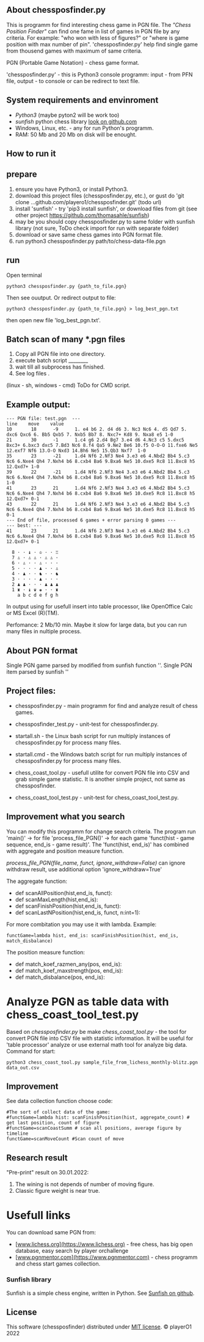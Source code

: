 
## About chessposfinder.py
This is programm for find interesting chess game in PGN file. The *"Chess Position Finder"* can find one fame in list of games in PGN file by any criteria. For example: "who won with less of figures?" or "where is game position with max number of pin".
'chessposfinder.py' help find single game from thousend games with maximum of same criteria.

PGN (Portable Game Notation) - chess game format.

'chessposfinder.py' - this is Python3 console programm: input - from PFN file, output - to console or can be redirect to text file.

## System requirements and envinroment

* *Python3*   (maybe pyton2 will be work too)
* *sunfish* python chess library [look on github.com](https://github.com/thomasahle/sunfish)
* Windows, Linux, etc. - any for run Python's programm.
* RAM: 50 Mb and 20 Mb on disk will be enought.

## How to run it

prepare
--------
1. ensure you have Python3, or install Python3.
2. download this project files (chessposfinder.py, etc.), or gust do 'git clone ...github.com/playero1/chessposfinder.git' (todo url)
3. install 'sunfish' - try 'pip3 install sunfish', or download files from git (see other project https://github.com/thomasahle/sunfish)
4. may be you should copy chessposfinder.py to same folder with sunfish library (not sure, ToDo check import for run with separate folder)
5. download or save same chess games into PGN format file.
6. run python3 chessposfinder.py path/to/chess-data-file.pgn

run
--------
Open terminal

    python3 chessposfinder.py {path_to_file.pgn}

Then see ouutput. Or redirect output to file:

    python3 chessposfinder.py {path_to_file.pgn} > log_best_pgn.txt

then open new file 'log_best_pgn.txt'.

Batch scan of many *.pgn files
---------------------

1. Copy all PGN file into one directory.
2. execute batch script ________
3. wait till all subprocess has finished.
4. See log files .

(linux - sh, windows - cmd) ToDo for CMD script.

## Example output:

    --- PGN file: test.pgn  ---
    line    move    value
    10       18      -9      1. e4 b6 2. d4 d6 3. Nc3 Nc6 4. d5 Qd7 5. dxc6 Qxc6 6. Bb5 Qxb5 7. Nxb5 Bb7 8. Nxc7+ Kd8 9. Nxa8 e5 1-0 
    21       30      -1      1.c4 g6 2.d4 Bg7 3.e4 d6 4.Nc3 c5 5.dxc5 Bxc3+ 6.bxc3 dxc5 7.Bd3 Nc6 8.f4 Qa5 9.Ne2 Be6 10.f5 O-O-O 11.fxe6 Ne5 12.exf7 Nf6 13.O-O Nxd3 14.Bh6 Ne5 15.Qb3 Nxf7  1-0 
    35       23      -21     1.d4 Nf6 2.Nf3 Ne4 3.e3 e6 4.Nbd2 Bb4 5.c3 Nc6 6.Nxe4 Qh4 7.Nxh4 b6 8.cxb4 Ba6 9.Bxa6 Ne5 10.dxe5 Rc8 11.Bxc8 h5 12.Qxd7+ 1-0 
    39       22      -21     1.d4 Nf6 2.Nf3 Ne4 3.e3 e6 4.Nbd2 Bb4 5.c3 Nc6 6.Nxe4 Qh4 7.Nxh4 b6 8.cxb4 Ba6 9.Bxa6 Ne5 10.dxe5 Rc8 11.Bxc8 h5 1-0 
    41       23      21      1.d4 Nf6 2.Nf3 Ne4 3.e3 e6 4.Nbd2 Bb4 5.c3 Nc6 6.Nxe4 Qh4 7.Nxh4 b6 8.cxb4 Ba6 9.Bxa6 Ne5 10.dxe5 Rc8 11.Bxc8 h5 12.Qxd7+ 0-1 
    43       22      21      1.d4 Nf6 2.Nf3 Ne4 3.e3 e6 4.Nbd2 Bb4 5.c3 Nc6 6.Nxe4 Qh4 7.Nxh4 b6 8.cxb4 Ba6 9.Bxa6 Ne5 10.dxe5 Rc8 11.Bxc8 h5 0-1 
    --- End of file, processed 6 games + error parsing 0 games ---
    --- best: ---
    41       23      21      1.d4 Nf6 2.Nf3 Ne4 3.e3 e6 4.Nbd2 Bb4 5.c3 Nc6 6.Nxe4 Qh4 7.Nxh4 b6 8.cxb4 Ba6 9.Bxa6 Ne5 10.dxe5 Rc8 11.Bxc8 h5 12.Qxd7+ 0-1 
    
      8 · · ♝ · ♔ · · ♖
      7 ♙ · ♙ ♙ · ♙ ♙ ·
      6 · ♙ · · ♙ · · ·
      5 · · · · ♟ · · ♙
      4 · ♟ · · ♞ · · ♞
      3 · · · · ♟ · · ·
      2 ♟ ♟ · · · ♟ ♟ ♟
      1 ♜ · ♝ ♛ ♚ · · ♜
        a b c d e f g h 

In output using <TAB> for usefull insert into table processor, like OpenOffice Calc or MS Excel (R)(TM).

Perfomance: 2 Mb/10 min. Maybe it slow for large data, but you can run many files in nultiple process.


## About PGN format
Single PGN game parsed by modified from sunfish function ''. Single PGN item parsed by sunfish ''


## Project files:
* chessposfinder.py - main programm for find and analyze result of chess games.
* chessposfinder_test.py - unit-test for chessposfinder.py.
* startall.sh - the Linux bash script for run multiply instances of chessposfinder.py for process many files.
* startall.cmd - the Windows batch script for run multiply instances of chessposfinder.py for process many files.

* chess_coast_tool.py - usefull utilite for convert PGN file into CSV and grab simple game statistic. It is another simple project, not same as chessposfinder.
* chess_coast_tool_test.py - unit-test for chess_coast_tool_test.py.


## Improvement what you search
You can modify this programm for change search criteria.
The program run 'main()' -> for file 'process_file_PGN()' -> for each game 'funct(hist - game sequence, end_is - game result)'.
The 'funct(hist, end_is)' has combined with aggregate and position measure function.

*process_file_PGN(file_name, funct, ignore_withdraw=False)* can ignore withdraw result, use additional option 'ignore_withdraw=True'

The aggregate function:

* def scanAllPosition(hist,end_is, funct):
* def scanMaxLength(hist,end_is):
* def scanFinishPosition(hist,end_is, funct):
* def scanLastNPosition(hist,end_is, funct, n:int=1):

For more combitation you may use it with lambda. Example:

    functGame=lambda hist, end_is: scanFinishPosition(hist, end_is, match_disbalance)

The position measure function:

* def match_koef_razmen_any(pos, end_is): 
* def match_koef_maxstrength(pos, end_is):
* def match_disbalance(pos, end_is):


# Analyze PGN as table data with chess_coast_tool_test.py
Based on *chessposfinder.py* be make *chess_coast_tool.py* - the tool for convert PGN file into CSV file with statistic information. It will be useful for 'table processor' analyze or use external math tool for analyze big data.
Command for start:

    python3 chess_coast_tool.py sample_file_from_lichess_monthly-blitz.pgn data_out.csv
    
## Improvement

See data collection function choose code:

    #The sort of collect data of the game:    
    #functGame=lambda hist: scanFinishPosition(hist, aggregate_count) # get last position, count of figure
    #functGame=scanCoastSumm # scan all positions, average figure by timeline
    functGame=scanMoveCount #Scan count of move

## Research result

"Pre-print" result on 30.01.2022:

1. The wining is not depends of number of moving figure.
2. Classic figure weight is near true.


# Usefull links
You can download same PGN from:

* [www.lichess.org](https://www.lichess.org) - free chess, has big open database, easy search by player orchallenge
* [www.pgnmentor.com](https://www.pgnmentor.com) - chess programm and chess start games collection.

### Sunfish library
Sunfish is a simple chess engine, written in Python. See [Sunfish on github](https://github.com/thomasahle/sunfish/).

## License
This software (chessposfinder) distributed under [MIT license](LICENSE.txt). &copy; playerO1 2022
